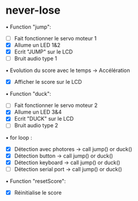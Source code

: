 # never-lose

• Function "jump":
- [ ] Fait fonctionner le servo moteur 1
- [x] Allume un LED 1&2
- [x] Ecrit "JUMP" sur le LCD
- [ ] Bruit audio type 1

• Evolution du score avec le temps -> Accélération
- [x] Afficher le score sur le LCD

• Function "duck":
- [ ] Fait fonctionner le servo moteur 2
- [x] Allume un LED 3&4
- [x] Ecrit "DUCK" sur le LCD
- [ ] Bruit audio type 2

• for loop :
- [x] Détection avec photores -> call jump() or duck()
- [x] Détection button -> call jump() or duck()
- [x] Détection keyboard -> call jump() or duck()
- [ ] Détection serial port -> call jump() or duck()

• Function "resetScore":
- [x] Réinitialise le score


